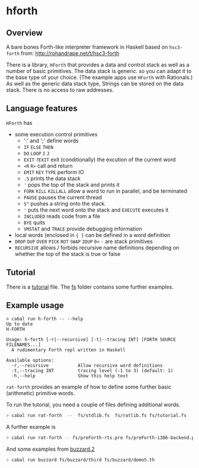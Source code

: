 # hforth

## Overview

A bare bones Forth-like interpreter framework in Haskell
based on `hsc3-forth` from: http://rohandrape.net/t/hsc3-forth

There is a library, `HForth` that provides a data and control stack as well as a
number of basic primitives. The data stack is generic. so you can adapt it to
the base type of your choice. (The example apps use `HForth` with Rationals.)
As well as the generic data stack type, Strings can be stored on the data stack.
There is no access to raw addresses.

## Language features

`HForth` has

- some execution control primitives
  - ':' and ';' define words
  - `IF` `ELSE` `THEN`
  - `DO` `LOOP` `I` `J`
  - `EXIT` `?EXIT` exit (conditionally) the excution of the current word
  - `<R` `R>` call and return
  - `EMIT` `KEY` `TYPE` perform IO
  - `.S` prints the data stack
  - `'` pops the top of the stack and prints it
  - `FORK` `KILL` `KILLALL` allow a word to run in parallel, and be terminated
  - `PAUSE` pauses the current thread
  - `S"` pushes a string onto the stack.
  - `'` puts the next word onto the stack and `EXECUTE` executes it
  - `INCLUDED` reads code from a file
  - `BYE` quits
  - `VMSTAT` and `TRACE` provide debugging information
- local words (enclosed in `{ }` can be defined in a word definition
- `DROP` `DUP` `OVER` `PICK` `ROT` `SWAP` `2DUP` `0<` `-` are stack primitives
- `RECURSIVE` allows / forbids recursive name definitions depending on whether
  the top of the stack is true or false

## Tutorial

There is a [tutorial](fs/tutorial.fs) file. The [fs](fs) folder contains some further examples.

## Example usage

```console
> cabal run h-forth -- --help
Up to date
H-FORTH

Usage: h-forth [-r|--recursive] [-t|--tracing INT] [FORTH SOURCE FILENAMES...]
  A rudimentary Forth repl written in Haskell

Available options:
  -r,--recursive           Allow recursive word definitions
  -t,--tracing INT         tracing level (-1 to 3) (default: 1)
  -h,--help                Show this help text
```

`rat-forth` provides an example of how to define some further basic (arithmetic)
primitive words.

To run the tutorial, you need a couple of files defining additional words.
```sh
> cabal run rat-forth  --  fs/stdlib.fs  fs/ratlib.fs fs/tutorial.fs
```

A further example is
```sh
> cabal run rat-forth -- fs/preForth-rts.pre fs/preForth-i386-backend.pre fs/preForth.pre
```

And some examples from [buzzard.2](https://www.ioccc.org/years.html#1992)
```sh
> cabal run buzzard fs/buzzard/third fs/buzzard/demo5.th
```

